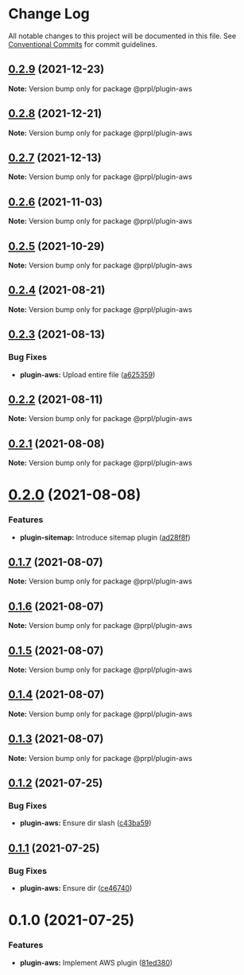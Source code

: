 # Change Log

All notable changes to this project will be documented in this file.
See [Conventional Commits](https://conventionalcommits.org) for commit guidelines.

## [0.2.9](https://github.com/tyhopp/prpl/compare/@prpl/plugin-aws@0.2.8...@prpl/plugin-aws@0.2.9) (2021-12-23)

**Note:** Version bump only for package @prpl/plugin-aws





## [0.2.8](https://github.com/tyhopp/prpl/compare/@prpl/plugin-aws@0.2.7...@prpl/plugin-aws@0.2.8) (2021-12-21)

**Note:** Version bump only for package @prpl/plugin-aws





## [0.2.7](https://github.com/tyhopp/prpl/compare/@prpl/plugin-aws@0.2.6...@prpl/plugin-aws@0.2.7) (2021-12-13)

**Note:** Version bump only for package @prpl/plugin-aws





## [0.2.6](https://github.com/tyhopp/prpl/compare/@prpl/plugin-aws@0.2.5...@prpl/plugin-aws@0.2.6) (2021-11-03)

**Note:** Version bump only for package @prpl/plugin-aws





## [0.2.5](https://github.com/tyhopp/prpl/compare/@prpl/plugin-aws@0.2.4...@prpl/plugin-aws@0.2.5) (2021-10-29)

**Note:** Version bump only for package @prpl/plugin-aws





## [0.2.4](https://github.com/tyhopp/prpl/compare/@prpl/plugin-aws@0.2.3...@prpl/plugin-aws@0.2.4) (2021-08-21)

**Note:** Version bump only for package @prpl/plugin-aws





## [0.2.3](https://github.com/tyhopp/prpl/compare/@prpl/plugin-aws@0.2.2...@prpl/plugin-aws@0.2.3) (2021-08-13)


### Bug Fixes

* **plugin-aws:** Upload entire file ([a625359](https://github.com/tyhopp/prpl/commit/a62535922d8f675a1bd724301295080343addd64))





## [0.2.2](https://github.com/tyhopp/prpl/compare/@prpl/plugin-aws@0.2.1...@prpl/plugin-aws@0.2.2) (2021-08-11)

**Note:** Version bump only for package @prpl/plugin-aws





## [0.2.1](https://github.com/tyhopp/prpl/compare/@prpl/plugin-aws@0.2.0...@prpl/plugin-aws@0.2.1) (2021-08-08)

**Note:** Version bump only for package @prpl/plugin-aws





# [0.2.0](https://github.com/tyhopp/prpl/compare/@prpl/plugin-aws@0.1.7...@prpl/plugin-aws@0.2.0) (2021-08-08)


### Features

* **plugin-sitemap:** Introduce sitemap plugin ([ad28f8f](https://github.com/tyhopp/prpl/commit/ad28f8fa2ad7882fd328a41fcc2757b70599a565))





## [0.1.7](https://github.com/tyhopp/prpl/compare/@prpl/plugin-aws@0.1.6...@prpl/plugin-aws@0.1.7) (2021-08-07)

**Note:** Version bump only for package @prpl/plugin-aws





## [0.1.6](https://github.com/tyhopp/prpl/compare/@prpl/plugin-aws@0.1.5...@prpl/plugin-aws@0.1.6) (2021-08-07)

**Note:** Version bump only for package @prpl/plugin-aws





## [0.1.5](https://github.com/tyhopp/prpl/compare/@prpl/plugin-aws@0.1.4...@prpl/plugin-aws@0.1.5) (2021-08-07)

**Note:** Version bump only for package @prpl/plugin-aws





## [0.1.4](https://github.com/tyhopp/prpl/compare/@prpl/plugin-aws@0.1.3...@prpl/plugin-aws@0.1.4) (2021-08-07)

**Note:** Version bump only for package @prpl/plugin-aws





## [0.1.3](https://github.com/tyhopp/prpl/compare/@prpl/plugin-aws@0.1.2...@prpl/plugin-aws@0.1.3) (2021-08-07)

**Note:** Version bump only for package @prpl/plugin-aws





## [0.1.2](https://github.com/tyhopp/prpl/compare/@prpl/plugin-aws@0.1.1...@prpl/plugin-aws@0.1.2) (2021-07-25)


### Bug Fixes

* **plugin-aws:** Ensure dir slash ([c43ba59](https://github.com/tyhopp/prpl/commit/c43ba59151266927f9d9aa3301d0698b8a3494c2))





## [0.1.1](https://github.com/tyhopp/prpl/compare/@prpl/plugin-aws@0.1.0...@prpl/plugin-aws@0.1.1) (2021-07-25)


### Bug Fixes

* **plugin-aws:** Ensure dir ([ce46740](https://github.com/tyhopp/prpl/commit/ce46740e7b7872943bf454c453cc0c19fa5e18fa))





# 0.1.0 (2021-07-25)


### Features

* **plugin-aws:** Implement AWS plugin ([81ed380](https://github.com/tyhopp/prpl/commit/81ed380334a2d1ba8bd60278003aac269e8cc44c))
